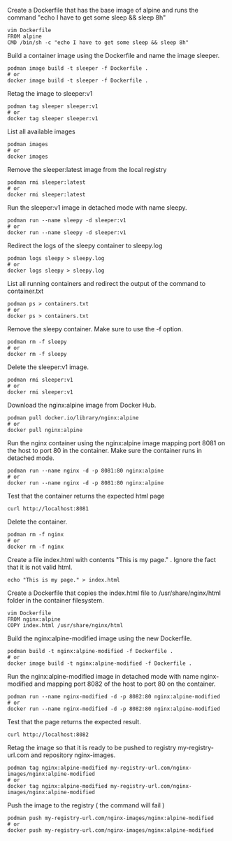 Create a Dockerfile that has the base image of alpine and runs the command "echo I have to get some sleep && sleep 8h"
```
vim Dockerfile
FROM alpine
CMD /bin/sh -c "echo I have to get some sleep && sleep 8h"
```

Build a container image using the Dockerfile and name the image sleeper.
```
podman image build -t sleeper -f Dockerfile .
# or
docker image build -t sleeper -f Dockerfile .
```

Retag the image to sleeper:v1
```
podman tag sleeper sleeper:v1
# or
docker tag sleeper sleeper:v1
```

List all available images
```
podman images
# or
docker images
```

Remove the sleeper:latest image from the local registry
```
podman rmi sleeper:latest
# or
docker rmi sleeper:latest
```

Run the sleeper:v1 image in detached mode with name sleepy.
```
podman run --name sleepy -d sleeper:v1
# or
docker run --name sleepy -d sleeper:v1
```

Redirect the logs of the sleepy container to sleepy.log
```
podman logs sleepy > sleepy.log
# or
docker logs sleepy > sleepy.log
```

List all running containers and redirect the output of the command to container.txt
```
podman ps > containers.txt
# or
docker ps > containers.txt
```

Remove the sleepy container. Make sure to use the -f option.
```
podman rm -f sleepy
# or
docker rm -f sleepy
```

Delete the sleeper:v1 image.
```
podman rmi sleeper:v1
# or
docker rmi sleeper:v1
```

Download the nginx:alpine image from Docker Hub.
```
podman pull docker.io/library/nginx:alpine
# or
docker pull nginx:alpine
```

Run the nginx container using the nginx:alpine image mapping port 8081 on the host to port 80 in the container.
Make sure the container runs in detached mode.
```
podman run --name nginx -d -p 8081:80 nginx:alpine
# or
docker run --name nginx -d -p 8081:80 nginx:alpine
```
Test that the container returns the expected html page
```
curl http://localhost:8081
```

Delete the container.
```
podman rm -f nginx
# or
docker rm -f nginx
```

Create a file index.html with contents "This is my page." . Ignore the fact that it is not valid html.
```
echo "This is my page." > index.html
```

Create a Dockerfile that copies the index.html file to /usr/share/nginx/html folder in the container filesystem.
```
vim Dockerfile
FROM nginx:alpine
COPY index.html /usr/share/nginx/html
```

Build the nginx:alpine-modified image using the new Dockerfile.
```
podman build -t nginx:alpine-modified -f Dockerfile .
# or
docker image build -t nginx:alpine-modified -f Dockerfile .
```

Run the nginx:alpine-modified image in detached mode with name nginx-modified and mapping port 8082 of the host to port 80 on the container.
```
podman run --name nginx-modified -d -p 8082:80 nginx:alpine-modified
# or
docker run --name nginx-modified -d -p 8082:80 nginx:alpine-modified
```

Test that the page returns the expected result.
```
curl http://localhost:8082
```

Retag the image so that it is ready to be pushed to registry my-registry-url.com and repository nginx-images.
```
podman tag nginx:alpine-modified my-registry-url.com/nginx-images/nginx:alpine-modified
# or
docker tag nginx:alpine-modified my-registry-url.com/nginx-images/nginx:alpine-modified
```

Push the image to the registry ( the command will fail )
```
podman push my-registry-url.com/nginx-images/nginx:alpine-modified
# or
docker push my-registry-url.com/nginx-images/nginx:alpine-modified
```
